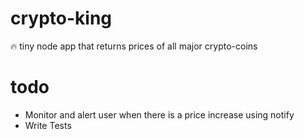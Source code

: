 # crypto-king
:fire: tiny node app that returns prices of all major crypto-coins

# todo
* Monitor and alert user when there is a price increase using notify
* Write Tests
